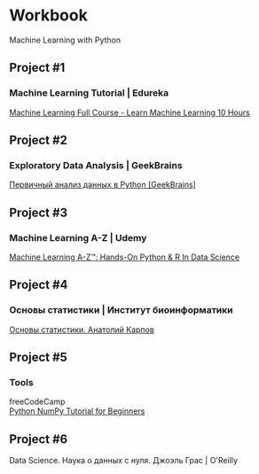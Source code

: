 
# Workbook 
Machine Learning with Python

## Project #1
### Machine Learning Tutorial | Edureka
[Machine Learning Full Course - Learn Machine Learning 10 Hours](https://youtu.be/GwIo3gDZCVQ)

## Project #2
### Exploratory Data Analysis | GeekBrains
[Первичный анализ данных в Python [GeekBrains]](https://youtu.be/J2o4RIN651Y)

## Project #3
### Machine Learning A-Z | Udemy
[Machine Learning A-Z™: Hands-On Python & R In Data Science](https://www.udemy.com/course/machinelearning/)

## Project #4
### Основы статистики | Институт биоинформатики
[Основы статистики. Анатолий Карпов](https://youtu.be/ksdrNa_g11M)

## Project #5
### Tools

freeCodeCamp \
[Python NumPy Tutorial for Beginners](https://youtu.be/QUT1VHiLmmI?list=PLVHmlghSYMLV1eDWqPXvW2C8m6OG1R16w)

## Project #6
Data Science. Наука о данных с нуля. Джоэль Грас | O'Reilly